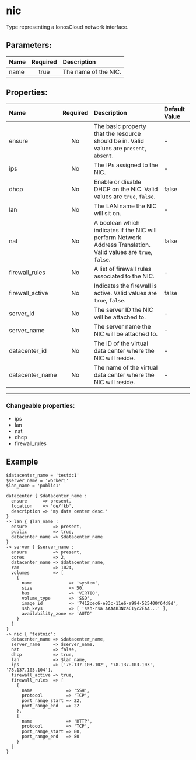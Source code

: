 # nic

Type representing a IonosCloud network interface.

## Parameters:

| Name | Required | Description |
| :--- | :-: | :--- |
| name | true | The name of the NIC.   |

## Properties:

| Name | Required | Description | Default Value |
| :--- | :-: | :--- | :--- |
| ensure | No | The basic property that the resource should be in.  Valid values are `present`, `absent`.  | - |
| ips | No | The IPs assigned to the NIC.   | - |
| dhcp | No | Enable or disable DHCP on the NIC.  Valid values are `true`, `false`.  | false |
| lan | No | The LAN name the NIC will sit on.   | - |
| nat | No | A boolean which indicates if the NIC will perform Network Address Translation.  Valid values are `true`, `false`.  | false |
| firewall_rules | No | A list of firewall rules associated to the NIC.   | - |
| firewall_active | No | Indicates the firewall is active.  Valid values are `true`, `false`.  | false |
| server_id | No | The server ID the NIC will be attached to.   | - |
| server_name | No | The server name the NIC will be attached to.   | - |
| datacenter_id | No | The ID of the virtual data center where the NIC will reside.   | - |
| datacenter_name | No | The name of the virtual data center where the NIC will reside.   | - |
***


### Changeable properties:

* ips
* lan
* nat
* dhcp
* firewall_rules


## Example

```text
$datacenter_name = 'testdc1'
$server_name = 'worker1'
$lan_name = 'public1'

datacenter { $datacenter_name :
  ensure      => present,
  location    => 'de/fkb',
  description => 'my data center desc.'
}
-> lan { $lan_name :
  ensure          => present,
  public          => true,
  datacenter_name => $datacenter_name
}
-> server { $server_name :
  ensure          => present,
  cores           => 2,
  datacenter_name => $datacenter_name,
  ram             => 1024,
  volumes         => [
    {
      name              => 'system',
      size              => 50,
      bus               => 'VIRTIO',
      volume_type       => 'SSD',
      image_id          => '7412cec6-e83c-11e6-a994-525400f64d8d',
      ssh_keys          => [ 'ssh-rsa AAAAB3NzaC1yc2EAA...' ],
      availability_zone => 'AUTO'
    }
  ]
}
-> nic { 'testnic':
  datacenter_name => $datacenter_name,
  server_name     => $server_name,
  nat             => false,
  dhcp            => true,
  lan             => $lan_name,
  ips             => ['78.137.103.102', '78.137.103.103', '78.137.103.104'],
  firewall_active => true,
  firewall_rules  => [
    {
      name             => 'SSH',
      protocol         => 'TCP',
      port_range_start => 22,
      port_range_end   => 22
    },
    {
      name             => 'HTTP',
      protocol         => 'TCP',
      port_range_start => 80,
      port_range_end   => 80
    }
  ]
}

```
